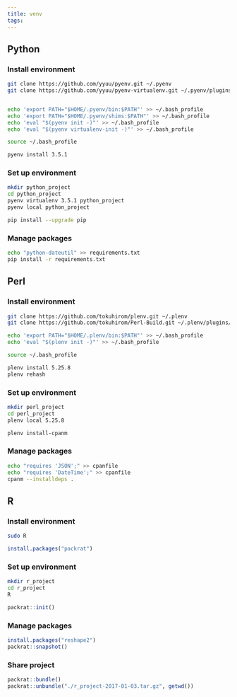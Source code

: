 ```yaml
---
title: venv
tags:
---
```




## Python

### Install environment

```bash
git clone https://github.com/yyuu/pyenv.git ~/.pyenv
git clone https://github.com/yyuu/pyenv-virtualenv.git ~/.pyenv/plugins/pyenv-virtualenv


echo 'export PATH="$HOME/.pyenv/bin:$PATH"' >> ~/.bash_profile
echo 'export PATH="$HOME/.pyenv/shims:$PATH"' >> ~/.bash_profile
echo 'eval "$(pyenv init -)"' >> ~/.bash_profile
echo 'eval "$(pyenv virtualenv-init -)"' >> ~/.bash_profile

source ~/.bash_profile

pyenv install 3.5.1
```

### Set up environment

```bash
mkdir python_project
cd python_project
pyenv virtualenv 3.5.1 python_project
pyenv local python_project

pip install --upgrade pip
```

### Manage packages

```bash
echo "python-dateutil" >> requirements.txt
pip install -r requirements.txt
```


## Perl

### Install environment


```bash
git clone https://github.com/tokuhirom/plenv.git ~/.plenv
git clone https://github.com/tokuhirom/Perl-Build.git ~/.plenv/plugins/perl-build

echo 'export PATH="$HOME/.plenv/bin:$PATH"' >> ~/.bash_profile
echo 'eval "$(plenv init -)"' >> ~/.bash_profile

source ~/.bash_profile

plenv install 5.25.8
plenv rehash

```


### Set up environment


```bash
mkdir perl_project
cd perl_project
plenv local 5.25.8

plenv install-cpanm
```


### Manage packages

```bash
echo "requires 'JSON';" >> cpanfile
echo "requires 'DateTime';" >> cpanfile
cpanm --installdeps .
```


## R

### Install environment


```bash
sudo R
```

```R
install.packages("packrat")
```


### Set up environment


```bash
mkdir r_project
cd r_project
R
```

```R
packrat::init()
```


### Manage packages

```R
install.packages("reshape2")
packrat::snapshot()
```


### Share project

```R
packrat::bundle()
packrat::unbundle("./r_project-2017-01-03.tar.gz", getwd())
```
